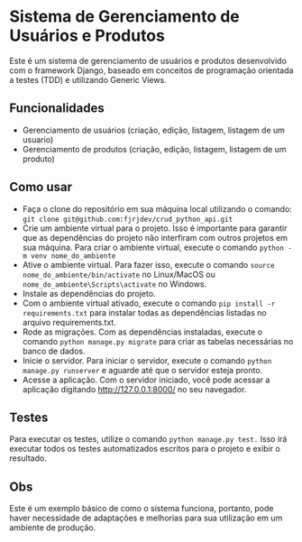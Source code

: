# Sistema de Gerenciamento de Usuários e Produtos
Este é um sistema de gerenciamento de usuários e produtos desenvolvido com o framework Django, baseado em conceitos de programação orientada a testes (TDD) e utilizando Generic Views.

## Funcionalidades
- Gerenciamento de usuários (criação, edição, listagem, listagem de um usuario)
- Gerenciamento de produtos (criação, edição, listagem, listagem de um produto)

## Como usar
- Faça o clone do repositório em sua máquina local utilizando o comando: 
```git clone git@github.com:fjrjdev/crud_python_api.git```
-  Crie um ambiente virtual para o projeto. Isso é importante para garantir que as dependências do projeto não interfiram com outros projetos em sua máquina. Para criar o ambiente virtual, execute o comando 
```python -m venv nome_do_ambiente```
- Ative o ambiente virtual. Para fazer isso, execute o comando ```source nome_do_ambiente/bin/activate``` no Linux/MacOS ou ```nome_do_ambiente\Scripts\activate``` no Windows.
- Instale as dependências do projeto. 
- Com o ambiente virtual ativado, execute o comando ```pip install -r requirements.txt``` para instalar todas as dependências listadas no arquivo requirements.txt.
- Rode as migrações. Com as dependências instaladas, execute o comando ```python manage.py migrate``` para criar as tabelas necessárias no banco de dados.
- Inicie o servidor. Para iniciar o servidor, execute o comando ```python manage.py runserver``` e aguarde até que o servidor esteja pronto.
- Acesse a aplicação. Com o servidor iniciado, você pode acessar a aplicação digitando http://127.0.0.1:8000/ no seu navegador.
## Testes
Para executar os testes, utilize o comando ```python manage.py test.``` Isso irá executar todos os testes automatizados escritos para o projeto e exibir o resultado.

## Obs
Este é um exemplo básico de como o sistema funciona, portanto, pode haver necessidade de adaptações e melhorias para sua utilização em um ambiente de produção.
